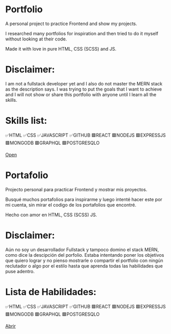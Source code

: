# Portfolio

A personal project to practice Frontend and show my projects.


I researched many portfolios for inspiration and then tried to do it myself without looking at their code.

Made it with love in pure HTML, CSS (SCSS) and JS.

# Disclaimer:

I am not a fullstack developer yet and I also do not master the MERN stack as the description says. I was trying to put the goals that I want to achieve and I will not show or share this portfolio with anyone until I learn all the skills.

# Skills list:

✅HTML 
✅CSS
✅JAVASCRIPT
✅GITHUB
🟩REACT
🟩NODEJS
🟩EXPRESSJS
🟩MONGODB
🟩GRAPHQL
🟩POSTGRESQLO


[Open](https://fabrizziodbc.github.io/portfolio/)

# Portafolio

Projecto personal para practicar Frontend y mostrar mis proyectos.


Busqué muchos portafolios para inspirarme y luego intenté hacer este por mi cuenta, sin mirar el codigo de los portafolios que encontré.

Hecho con amor en HTML, CSS (SCSS) JS.

# Disclaimer:

Aún no soy un desarrollador Fullstack y tampoco domino el stack MERN, como dice la descipción del porfolio. Estaba intentando poner los objetivos que quiero lograr y no pienso mostrarle o compartir el portfolio con ningún reclutador o algo por el estilo hasta que aprenda todas las habilidades que puse adentro.

# Lista de Habilidades:

✅HTML 
✅CSS
✅JAVASCRIPT
✅GITHUB
🟩REACT
🟩NODEJS
🟩EXPRESSJS
🟩MONGODB
🟩GRAPHQL
🟩POSTGRESQLO


[Abrir](https://fabrizziodbc.github.io/portfolio/)

